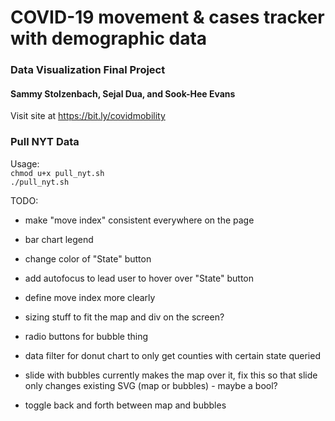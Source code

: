 # COVID-19 movement & cases tracker with demographic data

### Data Visualization Final Project
#### Sammy Stolzenbach, Sejal Dua, and Sook-Hee Evans

Visit site at https://bit.ly/covidmobility

### Pull NYT Data
Usage:  
`chmod u+x pull_nyt.sh`  
`./pull_nyt.sh`  


TODO:
- make "move index" consistent everywhere on the page
- bar chart legend
- change color of "State" button
- add autofocus to lead user to hover over "State" button
- define move index more clearly
- sizing stuff to fit the map and div on the screen?
- radio buttons for bubble thing
- data filter for donut chart to only get counties with certain state queried

- slide with bubbles currently makes the map over it, fix this so that slide only changes existing SVG (map or bubbles) - maybe a bool?
- toggle back and forth between map and bubbles
